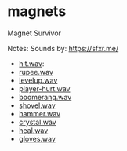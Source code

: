 # magnets
Magnet Survivor


Notes:
Sounds by:
https://sfxr.me/
- [hit.wav](https://sfxr.me/#34T6PkukPU8CmSzievjPFKfcAC15JVQUtVehvZ2EoGW2RzWAvUFcritFCPPbBabF1NpMQZMLoVaaNxpXhrFNVHfUzsk2ZFWHiLyPFrttsX5a15vW4c5BRTVMy):
- [rupee.wav](https://sfxr.me/#34T6PkwZpHKQD9Qh6Tb4BQ4LFoRXyTRMcqPMZQBy7Ay6QpebV2bJ86DCP1jxqDZrzYkPTZU1XFEy85qLypQMgojEFWX5HxTqPBiez4cRG32aHqUhz7ezMyaLo)
- [levelup.wav](https://sfxr.me/#1111152kLDKYZ3Fao9HVL5ekE9zAqPxeCks5pUYzR5QE6MibncK6qqEyvsmKYYJtewFN3THq3a4mYLEy4zRzw6Sc6wjCvoaVmXUSDkHxHgTLrV7RHrXZxDD1)
- [player-hurt.wav](https://sfxr.me/#111118DN5QBs9wLqTM81xiTvB8myWguYuEJVg2D9RAtaLAGm2ZDUn1UAdACwXhoK2WvZu85QMLeHYcxDTTvvzP1QR7AVb1ThRYevmqcFVvj9crnkvVbf9BYs)
- [boomerang.wav](https://sfxr.me/#8afixJSiYzA9XKczoH4XcwxUTXZnNj4nmJ2QnYSf1MVHoDptvRKkRm8QejLBpZr18eVaKaX95E1CHoypuUxFWNtbfocRRPiBNkadocoV1KtjZxvTEYeLaH7Cy)
- [shovel.wav](https://sfxr.me/#7hifvHJwQbeb3whBqkMmAqags2dYaWeNWXXy1NBKVZTJspF3BccgCtxVo2G71TWdtjZDcHxx36W3BWW2mCnPTyJHBR1BaKRY3DT6bDCeVHSHZ6wb9LEhQ6pvh)
- [hammer.wav](https://sfxr.me/#7BMHBGLDqGGAz3KzUKewiK8zeBVguXU6VHK4cPeRCqs4MqqD25BFjyZ42nFUa2CzhTSA4uEc6Yx1cVz4dsLEnDiDYJS233cHoXdASzsE14CaagrzJr4vzbGCf)
- [crystal.wav](https://sfxr.me/#34T6PkwmyaaDTxqaEyzAZkuUiMzbHBoXcnUdqEBjHMGZ3rEeuaiE5wDfvv9GhjsZRaVFAAxyLvzvoTfX2ZkmPReES2VCmsTYHGQRma3u1L2XQZN7TKQpamH43)
- [heal.wav](https://sfxr.me/#7Ti8AiDBCuotQbJSG2r7EJLhzF9Cf3emjB7wGjj8LAbeqByKyG7L2irmhyc6ZUJYkL4aRbbAgdhj4ScbaxrAsNQvAvgC7JAQdNVcgoL9WPF9uzLJVRwTqwMnB)
- [gloves.wav](https://sfxr.me/#7BMHBGDb2zwEXrnT5VrFcSx8PrQhYv4ehWEzEEEuc5yqkw8xwxxBznoHdPb8zmRSiwrXqYGzKHr2gfC8sNT5ZS8kfHagS4iJM8SHLXcKrM6U9wCmVqa82CWeb)